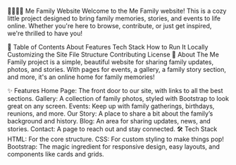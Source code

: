 

👨‍👩‍👧‍👦 Me Family Website
Welcome to the Me Family website! This is a cozy little project designed to bring family memories, stories, and events to life online. Whether you're here to browse, contribute, or just get inspired, we're thrilled to have you!

📜 Table of Contents
About
Features
Tech Stack
How to Run It Locally
Customizing the Site
File Structure
Contributing
License
💬 About
The Me Family project is a simple, beautiful website for sharing family updates, photos, and stories. With pages for events, a gallery, a family story section, and more, it's an online home for family memories!

✨ Features
Home Page: The front door to our site, with links to all the best sections.
Gallery: A collection of family photos, styled with Bootstrap to look great on any screen.
Events: Keep up with family gatherings, birthdays, reunions, and more.
Our Story: A place to share a bit about the family’s background and history.
Blog: An area for sharing updates, news, and stories.
Contact: A page to reach out and stay connected.
🛠 Tech Stack
HTML: For the core structure.
CSS: For custom styling to make things pop!
Bootstrap: The magic ingredient for responsive design, easy layouts, and components like cards and grids.
